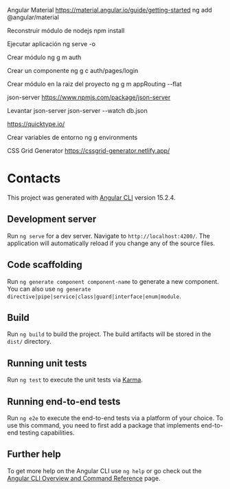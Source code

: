 Angular Material
https://material.angular.io/guide/getting-started
ng add @angular/material

Reconstruir módulo de nodejs
npm install

Ejecutar aplicación
ng serve -o

Crear módulo
ng g m auth

Crear un componente
ng g c auth/pages/login

Crear módulo en la raiz del proyecto
ng g m appRouting --flat

json-server
https://www.npmjs.com/package/json-server

Levantar json-server
json-server --watch db.json

https://quicktype.io/

Crear variables de entorno
ng g environments

CSS Grid Generator
https://cssgrid-generator.netlify.app/

# Contacts

This project was generated with [Angular CLI](https://github.com/angular/angular-cli) version 15.2.4.

## Development server

Run `ng serve` for a dev server. Navigate to `http://localhost:4200/`. The application will automatically reload if you change any of the source files.

## Code scaffolding

Run `ng generate component component-name` to generate a new component. You can also use `ng generate directive|pipe|service|class|guard|interface|enum|module`.

## Build

Run `ng build` to build the project. The build artifacts will be stored in the `dist/` directory.

## Running unit tests

Run `ng test` to execute the unit tests via [Karma](https://karma-runner.github.io).

## Running end-to-end tests

Run `ng e2e` to execute the end-to-end tests via a platform of your choice. To use this command, you need to first add a package that implements end-to-end testing capabilities.

## Further help

To get more help on the Angular CLI use `ng help` or go check out the [Angular CLI Overview and Command Reference](https://angular.io/cli) page.
